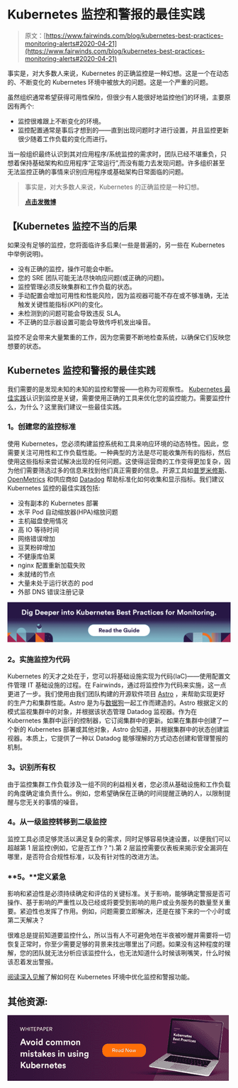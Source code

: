 # Kubernetes 监控和警报的最佳实践

> 原文：[https://www.fairwinds.com/blog/kubernetes-best-practices-monitoring-alerts#2020-04-21](https://www.fairwinds.com/blog/kubernetes-best-practices-monitoring-alerts#2020-04-21)

 事实是，对大多数人来说，Kubernetes 的正确监控是一种幻想。这是一个在动态的、不断变化的 Kubernetes 环境中被放大的问题。这是一个严重的问题。

虽然组织通常希望获得可用性保险，但很少有人能很好地监控他们的环境，主要原因有两个:

*   监控很难跟上不断变化的环境。
*   监控配置通常是事后才想到的——直到出现问题时才进行设置，并且监控更新很少随着工作负载的变化而进行。

当一般组织最终认识到其对应用程序/系统监控的需求时，团队已经不堪重负，只想着保持基础架构和应用程序“正常运行”,而没有能力去发现问题。许多组织甚至无法监控正确的事情来识别应用程序或基础架构日常面临的问题。

> 事实是，对大多数人来说，Kubernetes 的正确监控是一种幻想。
> 
> **[点击发微博](https://ctt.ac/pnIou)**

## 【Kubernetes 监控不当的后果

如果没有足够的监控，您将面临许多后果(一些是普遍的，另一些在 Kubernetes 中举例说明)。

*   没有正确的监控，操作可能会中断。
*   您的 SRE 团队可能无法尽快响应问题(或正确的问题)。
*   监控管理必须反映集群和工作负载的状态。
*   手动配置会增加可用性和性能风险，因为监视器可能不存在或不够准确，无法触发关键性能指标(KPI)的变化。
*   未检测到的问题可能会导致违反 SLA。
*   不正确的显示器设置可能会导致传呼机发出噪音。

监控不足会带来大量繁重的工作，因为您需要不断地检查系统，以确保它们反映您想要的状态。

## **Kubernetes 监控和警报的最佳实践**

我们需要的是发现未知的未知的监控和警报——也称为可观察性。 [Kubernetes 最佳实践](https://www.fairwinds.com/kubernetes-best-practices-comprehensive-white-paper)认识到监控是关键，需要使用正确的工具来优化您的监控能力。需要监控什么，为什么？这里我们建议一些最佳实践。

### **1。创建您的监控标准** 

使用 Kubernetes，您必须构建监控系统和工具来响应环境的动态特性。因此，您需要关注可用性和工作负载性能。一种典型的方法是尽可能收集所有的指标，然后使用这些指标来尝试解决出现的任何问题。这使得运营商的工作变得更加复杂，因为他们需要筛选过多的信息来找到他们真正需要的信息。开源工具如[普罗米修斯](https://prometheus.io/)、 [OpenMetrics](https://openmetrics.io/) 和供应商如 [Datadog](https://www.datadoghq.com/) 帮助标准化如何收集和显示指标。我们建议 Kubernetes 监控的最佳实践包括:

*   没有副本的 Kubernetes 部署
*   水平 Pod 自动缩放器(HPA)缩放问题
*   主机磁盘使用情况
*   高 IO 等待时间
*   网络错误增加
*   豆荚粉碎增加
*   不健康库伯莱
*   nginx 配置重新加载失败
*   未就绪的节点
*   大量未处于运行状态的 pod
*   外部 DNS 错误注册记录

[![Dig Deeper into Kubernetes Best Practices for Monitoring & Alerts](img/d93b53e0617993762fcc2270cb732d0a.png)](https://www.fairwinds.com/kubernetes-best-practices-comprehensive-white-paper)

### **2。实施监控为代码**

Kubernetes 的天才之处在于，您可以将基础设施实现为代码(IaC)——使用配置文件管理 IT 基础设施的过程。在 Fairwinds，通过将监控作为代码来实施，这一点更进了一步。我们使用由我们团队构建的开源软件项目 [Astro](https://www.fairwinds.com/blog/introducing-astro-managing-monitors-in-a-dynamic-environment-0) ，来帮助实现更好的生产力和集群性能。Astro 是为与[数据狗](https://www.datadoghq.com/)一起工作而建造的。Astro 根据定义的模式监视集群中的对象，并根据该状态管理 Datadog 监视器。作为在 Kubernetes 集群中运行的控制器，它订阅集群中的更新。如果在集群中创建了一个新的 Kubernetes 部署或其他对象，Astro 会知道，并根据集群中的状态创建监视器。本质上，它提供了一种以 Datadog 能够理解的方式动态创建和管理警报的机制。

### **3。识别所有权** 

由于监控集群工作负载涉及一组不同的利益相关者，您必须从基础设施和工作负载的角度确定谁负责什么。例如，您希望确保在正确的时间提醒正确的人，以限制提醒与您无关的事情的噪音。

### **4。从一级监控转移到二级监控** 

监控工具必须足够灵活以满足复杂的需求，同时足够容易快速设置，以便我们可以超越第 1 层监控(例如，它是否工作？").第 2 层监控需要仪表板来揭示安全漏洞在哪里，是否符合合规性标准，以及有针对性的改进方法。

### **5。**定义紧急

影响和紧迫性是必须持续确定和评估的关键标准。关于影响，能够确定警报是否可操作、基于影响的严重性以及已经或将要受到影响的用户或业务服务的数量至关重要。紧迫性也发挥了作用。例如，问题需要立即解决，还是在接下来的一个小时或第二天解决？

很难总是提前知道要监控什么，所以当有人不可避免地在半夜被吵醒并需要将一切恢复正常时，你至少需要足够的背景来找出哪里出了问题。如果没有这种程度的理解，您的团队就无法分析应该监控什么，也无法知道什么时候该咧嘴笑，什么时候该忍着发出警报。

[阅读深入见解](https://www.fairwinds.com/kubernetes-best-practices-comprehensive-white-paper)了解如何在 Kubernetes 环境中优化监控和警报功能。

## 其他资源:

[![Download the Kubernetes Best Practices Whitepaper](img/ff6b63b515c18edd13b80bc25f17c2de.png)](https://cta-redirect.hubspot.com/cta/redirect/2184645/e68d92d3-c876-4525-b775-6123e46c7212)